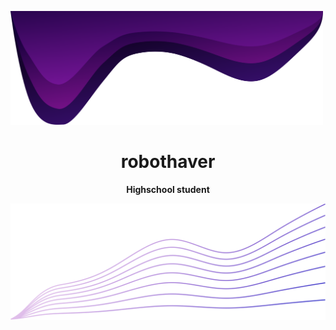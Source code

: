 <p>
  <img src="Resource/Top_Wave.svg" width="500">
</p>

<h1 align=center><b>robothaver</b></h1>

<p align=center><b>Highschool student</b></p>


<p align="right">
  <img src="Resource/Bottom_Wave.svg">
</p>
